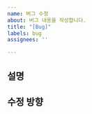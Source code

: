```yaml
---
name: 버그 수정
about: 버그 내용을 작성합니다.
title: "[Bug]"
labels: bug
assignees: ''

---
```


## 설명

## 수정 방향
